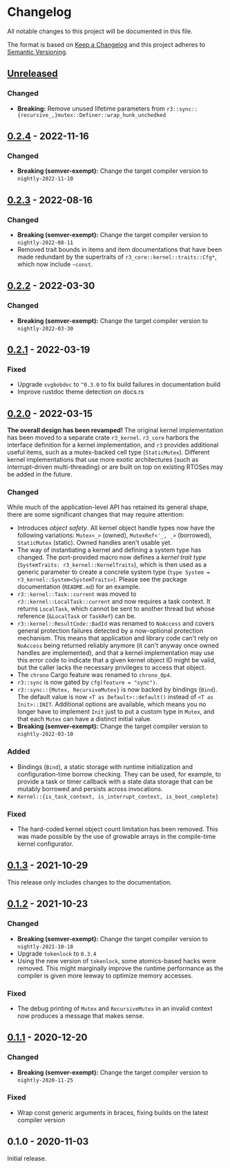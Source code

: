 # Changelog

All notable changes to this project will be documented in this file.

The format is based on [Keep a Changelog](http://keepachangelog.com/en/1.0.0/)
and this project adheres to [Semantic Versioning](http://semver.org/spec/v2.0.0.html).

## [Unreleased]

### Changed

- **Breaking:** Remove unused lifetime parameters from `r3::sync::{recursive_,}mutex::Definer::wrap_hunk_unchedked`

## [0.2.4] - 2022-11-16

### Changed

- **Breaking (semver-exempt):** Change the target compiler version to `nightly-2022-11-10`

## [0.2.3] - 2022-08-16

### Changed

- **Breaking (semver-exempt):** Change the target compiler version to `nightly-2022-08-11`
- Removed trait bounds in items and item documentations that have been made redundant by the supertraits of `r3_core::kernel::traits::Cfg*`, which now include `~const`.

## [0.2.2] - 2022-03-30

### Changed

- **Breaking (semver-exempt):** Change the target compiler version to `nightly-2022-03-30`

## [0.2.1] - 2022-03-19

### Fixed

- Upgrade `svgbobdoc` to `^0.3.0` to fix build failures in documentation build
- Improve rustdoc theme detection on docs.rs

## [0.2.0] - 2022-03-15

**The overall design has been revamped!** The original kernel implementation has been moved to a separate crate `r3_kernel`. `r3_core` harbors the interface definition for a kernel implementation, and `r3` provides additional useful items, such as a mutex-backed cell type (`StaticMutex`). Different kernel implementations that use more exotic architectures (such as interrupt-driven multi-threading) or are built on top on existing RTOSes may be added in the future.

### Changed

While much of the application-level API has retained its general shape, there are some significant changes that may require attention:

 - Introduces *object safety*. All kernel object handle types now have the following variations: `Mutex<_>` (owned), `MutexRef<'_, _>` (borrowed), `StaticMutex` (static). Owned handles aren't usable yet.
 - The way of instantiating a kernel and defining a system type has changed. The port-provided macro now defines a *kernel trait type* (`SystemTraits: r3_kernel::KernelTraits`), which is then used as a generic parameter to create a concrete system type (`type System = r3_kernel::System<SystemTraits>`). Please see the package documentation (`README.md`) for an example.
 - `r3::kernel::Task::current` was moved to `r3::kernel::LocalTask::current` and now requires a task context. It returns `LocalTask`, which cannot be sent to another thread but whose reference (`&LocalTask` or `TaskRef`) can be.
 - `r3::kernel::ResultCode::BadId` was renamed to `NoAccess` and covers general protection failures detected by a now-optional protection mechanism. This means that application and library code can't rely on `NoAccess` being returned reliably anymore (it can't anyway once owned handles are implemented), and that a kernel implementation may use this error code to indicate that a given kernel object ID might be valid, but the caller lacks the necessary privileges to access that object.
 - The `chrono` Cargo feature was renamed to `chrono_0p4`.
 - `r3::sync` is now gated by `cfg(feature = "sync")`.
 - `r3::sync::{Mutex, RecursiveMutex}` is now backed by bindings (`Bind`). The default value is now `<T as Default>::default()` instead of `<T as Init>::INIT`. Additional options are available, which means you no longer have to implement `Init` just to put a custom type in `Mutex`, and that each `Mutex` can have a distinct initial value.
- **Breaking (semver-exempt):** Change the target compiler version to `nightly-2022-03-10`

### Added

- Bindings (`Bind`), a static storage with runtime initialization and configuration-time borrow checking. They can be used, for example, to provide a task or timer callback with a state data storage that can be mutably borrowed and persists across invocations.
- `Kernel::{is_task_context, is_interrupt_context, is_boot_complete}`

### Fixed

- The hard-coded kernel object count limitation has been removed. This was made possible by the use of growable arrays in the compile-time kernel configurator.

## [0.1.3] - 2021-10-29

This release only includes changes to the documentation.

## [0.1.2] - 2021-10-23

### Changed

- **Breaking (semver-exempt):** Change the target compiler version to `nightly-2021-10-18`
- Upgrade `tokenlock` to `0.3.4`
- Using the new version of `tokenlock`, some atomics-based hacks were removed. This might marginally improve the runtime performance as the compiler is given more leeway to optimize memory accesses.

### Fixed

- The debug printing of `Mutex` and `RecursiveMutex` in an invalid context now produces a message that makes sense.

## [0.1.1] - 2020-12-20

### Changed

- **Breaking (semver-exempt):** Change the target compiler version to `nightly-2020-11-25`

### Fixed

- Wrap const generic arguments in braces, fixing builds on the latest compiler version

## 0.1.0 - 2020-11-03

Initial release.

[Unreleased]: https://github.com/r3-os/r3/compare/r3@0.2.4...HEAD
[0.2.4]: https://github.com/r3-os/r3/compare/r3@0.2.3...r3@0.2.4
[0.2.3]: https://github.com/r3-os/r3/compare/r3@0.2.2...r3@0.2.3
[0.2.2]: https://github.com/r3-os/r3/compare/r3@0.2.1...r3@0.2.2
[0.2.1]: https://github.com/r3-os/r3/compare/r3@0.2.0...r3@0.2.1
[0.2.0]: https://github.com/r3-os/r3/compare/r3@0.1.3...r3@0.2.0
[0.1.3]: https://github.com/r3-os/r3/compare/r3@0.1.2...r3@0.1.3
[0.1.2]: https://github.com/r3-os/r3/compare/r3@0.1.1...r3@0.1.2
[0.1.1]: https://github.com/r3-os/r3/compare/r3@0.1.0...r3@0.1.1
